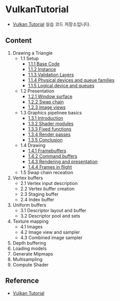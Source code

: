 # VulkanTutorial
- [Vulkan Tutorial](https://vulkan-tutorial.com/Introduction) 실습 코드 저장소입니다.

## Content
1. Drawing a Triangle
    - 1.1 Setup
        - [1.1.1 Base Code](./1.Drawing%20a%20triangle/1.1.Setup/1.1.1.BaseCode/)
        - [1.1.2 Instance](./1.Drawing%20a%20triangle/1.1.Setup/1.1.2.Instance/)
        - [1.1.3 Validation Layers](./1.Drawing%20a%20triangle/1.1.Setup/1.1.3.ValidationLayers/)
        - [1.1.4 Physical devices and queue families](./1.Drawing%20a%20triangle/1.1.Setup/1.1.4.PhysicalDevicesAndQueueFamilies/)
        - [1.1.5 Logical device and queues](./1.Drawing%20a%20triangle/1.1.Setup/1.1.5.LogicalDeviceAndQueues/)
    - 1.2 Presentation
        - [1.2.1 Window surface](./1.Drawing%20a%20triangle/1.2.Presentation/1.2.1.WindowSurface/)
        - [1.2.2 Swap chain](./1.Drawing%20a%20triangle/1.2.Presentation/1.2.2.SwapChain/)
        - [1.2.3 Image views](./1.Drawing%20a%20triangle/1.2.Presentation/1.2.3.ImageViews/)
    - 1.3 Graphics pipelinee basics
        - [1.3.1 Introduction](./1.Drawing%20a%20triangle/1.3.Graphics%20pipelinee%20basics/1.3.1.Introduction/)
        - [1.3.2 Shader modules](./1.Drawing%20a%20triangle/1.3.Graphics%20pipelinee%20basics/1.3.2.ShaderModules/)
        - [1.3.3 Fixed functions](./1.Drawing%20a%20triangle/1.3.Graphics%20pipelinee%20basics/1.3.3.FixedFunctions/)
        - [1.3.4 Render passes](./1.Drawing%20a%20triangle/1.3.Graphics%20pipelinee%20basics/1.3.4.RenderPasses/)
        - [1.3.5 Conclusion](./1.Drawing%20a%20triangle/1.3.Graphics%20pipelinee%20basics/1.3.5.Conclusion/)
    - 1.4 Drawing
        - [1.4.1 Framebuffers](./1.Drawing%20a%20triangle/1.4.Drawing/1.4.1.Framebuffers/)
        - [1.4.2 Command buffers](./1.Drawing%20a%20triangle/1.4.Drawing/1.4.2.CommandBuffers/)
        - [1.4.3 Rendering and presentation](./1.Drawing%20a%20triangle/1.4.Drawing/1.4.3.RenderingAndPresentation/)
        - [1.4.4 Frames in flight](./1.Drawing%20a%20triangle/1.4.Drawing/1.4.4.FramesInFlight/)
    - 1.5 Swap chain receation
2. Vertex buffers
    - 2.1 Vertex input description
    - 2.2 Vertex buffer creation
    - 2.3 Staging buffer
    - 2.4 Index buffer
3. Uniform buffers
    - 3.1 Descriptor layout and buffer
    - 3.2 Descriptor pool and sets
4. Texture mapping
    - 4.1 Images
    - 4.2 Image view and sampler
    - 4.3 Combined image sampler
5. Depth buffering
6. Loading models
7. Generate Mipmaps
8. Multisampling
9. Compute Shader

## Reference
- [Vulkan Tutorial](https://vulkan-tutorial.com/Introduction)
